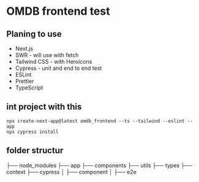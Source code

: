 # OMDB frontend test

## Planing to use

- Next.js
- SWR - will use with fetch
- Tailwind CSS - with Heroicons
- Cypress - unit and end to end test
- ESLint
- Prettier
- TypeScript

## int project with this

```
npx create-next-app@latest omdb_frontend --ts --tailwind --eslint --app
npx cypress install

```

## folder structur

├── node_modules
├── app
├── components
├── utils
├── types
├── context
├── cypress
│ ├── component
│ ├── e2e
